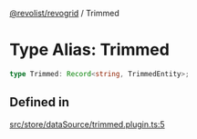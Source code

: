 [@revolist/revogrid](README.md) / Trimmed

# Type Alias: Trimmed

```ts
type Trimmed: Record<string, TrimmedEntity>;
```

## Defined in

[src/store/dataSource/trimmed.plugin.ts:5](https://github.com/revolist/revogrid/blob/479ecce95b25b0761395add7477e34a6fe066174/src/store/dataSource/trimmed.plugin.ts#L5)
